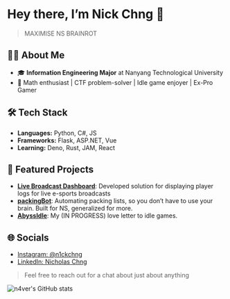 # Hey there, I’m Nick Chng 👋

> MAXIMISE NS BRAINROT

## 👨‍💻 About Me
- 🎓 **Information Engineering Major** at Nanyang Technological University
- 🧮 Math enthusiast | CTF problem-solver | Idle game enjoyer | Ex-Pro Gamer

## 🛠️ Tech Stack 
- **Languages:** Python, C#, JS
- **Frameworks:** Flask, ASP.NET, Vue
- **Learning:** Deno, Rust, JAM, React

## 🚀 Featured Projects
- [**Live Broadcast Dashboard**](https://github.com/n4ver/N4TV): Developed solution for displaying player logs for live e-sports broadcasts
- [**packingBot**](https://github.com/n4ver/packingBot): Automating packing lists, so you don’t have to use your brain. Built for NS, generalized for more.
- [**AbyssIdle**](https://github.com/n4ver/AbyssIdle): My (IN PROGRESS) love letter to idle games.

## 🌐 Socials
- [Instagram: @n1ckchng](https://instagram.com/n1ckchng)
- [LinkedIn: Nicholas Chng](https://www.linkedin.com/in/nicholas-chng-2a773a1a9/)

> Feel free to reach out for a chat about just about anything

![n4ver's GitHub stats](https://github-readme-stats.vercel.app/api?username=n4ver&show_icons=true&theme=radical)

<!---
n4ver/n4ver is a ✨ special ✨ repository because its `README.md` (this file) appears on your GitHub profile.
You can click the Preview link to take a look at your changes.
--->
